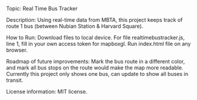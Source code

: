 Topic: Real Time Bus Tracker

Description: Using real-time data from MBTA, this project keeps track of route 1 bus (between Nubian Station & Harvard Square).

How to Run: Download files to local device. For file realtimebustracker.js, line 1, fill in your own access token for mapboxgl. Run index.html file on any browser.

Roadmap of future improvements: Mark the bus route in a different color, and mark all bus stops on the route would make the map more readable. Currently this project only shows one bus, can update to show all buses in transit.

License information: MIT license. 

